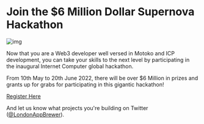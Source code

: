 # Join the $6 Million Dollar Supernova Hackathon

![img](https://img-c.udemycdn.com/redactor/raw/article_lecture/2022-04-04_14-33-25-4969a70402ad382d32d48c904e1a5c22.png)

Now that you are a Web3 developer well versed in Motoko and ICP development, you can take your skills to the next level by participating in the inaugural Internet Computer global hackathon.

From 10th May to 20th June 2022, there will be over $6 Million in prizes and grants up for grabs for participating in this gigantic hackathon!

[Register Here](https://bit.ly/3uQsb97)

And let us know what projects you're building on Twitter ([@LondonAppBrewer](https://twitter.com/londonappbrewer)).
